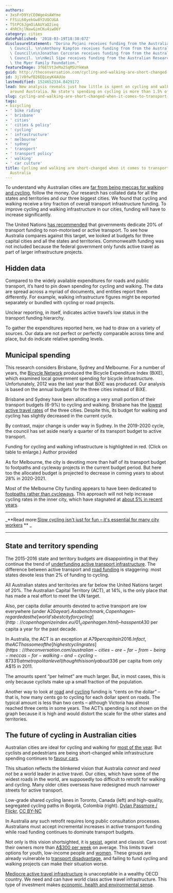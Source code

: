 ```yaml
---
authors:
- 3xsFrD9YzCE0Wge4sAWYme
- FfSiL68yekGw8Y2UOCUGA
- TStPC6JgmOiAAUYaQ2ieq
- 4hRChjlNawGimCKu4iwO6Y
category: cities
datePublished: '2018-03-19T18:38:07Z'
disclosureStatement: "Dorina Pojani receives funding from the Australian Research\
  \ Council. \n\nAnthony Kimpton receives funding from from the Australian Research\
  \ Council\n\nJonathan Corcoran receives funding from from the Australian Research\
  \ Council. \n\nNeil Sipe receives funding from the Australian Research Council and\
  \ the Myer Family Foundation."
featureImage: 3f6EtVt3eMa2SqMSUYkWaA
guid: http://theconversation.com/cycling-and-walking-are-short-changed-when-it-comes-to-transport-funding-in-australia-92574
id: 3jlV0fwfD26EQieyK4AUUo
lastmodified: 1524652334.8429172
lead: New analysis reveals just how little is spent on cycling and walking projects
  around Australia. No state's spending on cycling is more than 1.5% of its road funding.
slug: cycling-and-walking-are-short-changed-when-it-comes-to-transport-funding-in-australia
tags:
- bicycling
- ' bike riding'
- ' brisbane'
- ' cities'
- ' cities & policy'
- ' cycling'
- ' infrastructure'
- ' melbourne'
- ' sydney'
- ' transport'
- ' transport policy'
- ' walking'
- ' car culture'
title: Cycling and walking are short-changed when it comes to transport funding in
  Australia
---
```

To understand why Australian cities are [far from being meccas for walking and cycling](https://theconversation.com/australian-cities-are-far-from-being-meccas-for-walking-and-cycling-87331), follow the money. Our research has collated data for all the states and territories and our three biggest cities. We found that cycling and walking receive a tiny fraction of overall transport infrastructure funding. To improve cycling and walking infrastructure in our cities, funding will have to increase significantly.

The United Nations [has recommended](https://europa.eu/capacity4dev/unep/document/global-outlook-walking-and-cycling-policies-realities-around-world) that governments dedicate 20% of transport funding to non-motorised or active transport. To see how Australia compares against this target, we looked at budgets for three capital cities and all the states and territories. Commonwealth funding was not included because the federal government only funds active travel as part of larger infrastructure projects.


## Hidden data

Compared to the widely available expenditures for roads and public transport, it’s hard to pin down spending for cycling and walking. The data are spread across a myriad of documents, and entities report them differently. For example, walking infrastructure figures might be reported separately or bundled with cycling or road projects.

Unclear reporting, in itself, indicates active travel’s low status in the transport funding hierarchy. 

To gather the expenditures reported here, we had to draw on a variety of sources. Our data are not perfect or perfectly comparable across time and place, but do indicate relative spending levels. 

## Municipal spending

This research considers Brisbane, Sydney and Melbourne. For a number of years, the [Bicycle Network](https://www.bicyclenetwork.com.au/) produced the Bicycle Expenditure Index (BiXE), which examined local government spending for bicycle infrastructure. Unfortunately, 2012 was the last year that BiXE was produced. Our analysis is based on the annual budgets for the three cities instead of BiXE. 

Brisbane and Sydney have been allocating a very small portion of their transport budgets (6-9%) to cycling and walking. Brisbane has the [lowest active travel rates](https://theconversation.com/australian-cities-are-far-from-being-meccas-for-walking-and-cycling-87331) of the three cities. Despite this, its budget for walking and cycling has slightly decreased in the current cycle. 

By contrast, major change is under way in Sydney. In the 2019-2020 cycle, the council has set aside nearly a quarter of its transport budget to active transport. 

[](https://images.theconversation.com/files/210480/original/file-20180315-104650-1jjoqjc.png?ixlib=rb-1.1.0&q=45&auto=format&w=1000&fit=clip) Funding for cycling and walking infrastructure is highlighted in red. (Click on table to enlarge.) Author provided

As for Melbourne, the city is devoting more than half of its transport budget to footpaths and cycleway projects in the current budget period. But here too the allocated budget is projected to decrease in coming years to about 28% in 2020-2021. 

Most of the Melbourne City funding appears to have been dedicated to [footpaths rather than cycleways](https://www.theage.com.au/national/victoria/victorias-bike-budget-lags-behind-most-other-states-report-finds-20170515-gw56rz.html). This approach will not help increase cycling rates in the inner city, which have stagnated at [about 5% in recent years](https://theconversation.com/australian-cities-are-far-from-being-meccas-for-walking-and-cycling-87331). 

* * *

_**Read more:[Slow cycling isn't just for fun – it's essential for many city workers](http://theconversation.com/slow-cycling-isnt-just-for-fun-its-essential-for-many-city-workers-92505) ** _

* * *

## State and territory spending

The 2015-2016 state and territory budgets are disappointing in that they continue the trend of [underfunding active transport infrastructure](https://www.onlinepublications.austroads.com.au/items/AP-C93-17). The difference between active transport and [road funding](https://bitre.gov.au/publications/2017/yearbook_2017.aspx) is staggering: most states devote less than 2% of funding to cycling. 

All Australian states and territories are far below the United Nations target of 20%. The Australian Capital Territory (ACT), at 14%, is the only place that has made a real effort to meet the UN target.

Also, per capita dollar amounts devoted to active transport are low everywhere (under A$20 a year). As a benchmark, Copenhagen – regarded as the [world’s best city for cycling](http://copenhagenizeindex.eu/01_copenhagen.html) – has spent A$30 per capita a year for the past decade. 

In Australia, the ACT is an exception at A$79 per capita in 2016. In fact, the ACT has some of the [highest cycling rates](https://theconversation.com/australian-cities-are-far-from-being-meccas-for-walking-and-cycling-87331) at metropolitan level (though this is only about 3%). Also, the Northern Territory had more than doubled its spending by 2016, rising to A$36 per capita from only A$15 in 2011. 

The amounts spent “per helmet” are much larger. But, in most cases, this is only because cyclists make up a small fraction of the population. 

Another way to look at [road](https://bitre.gov.au/publications/2017/yearbook_2017.aspx) and [cycling](https://www.onlinepublications.austroads.com.au/items/AP-C93-17) funding is “cents on the dollar” – that is, how many cents go to cycling for each dollar spent on roads. The typical amount is less than two cents – although Victoria has almost reached three cents in some years. The ACT’s spending is not shown on the graph because it is high and would distort the scale for the other states and territories. 


## The future of cycling in Australian cities

Australian cities are ideal for cycling and walking for [most of the year](https://www.sciencedirect.com/science/article/pii/S0966692314001951). But cyclists and pedestrians are being short-changed while infrastructure spending continues to [favour cars](https://theconversation.com/cutting-cycling-funding-is-economic-non-sense-7547).

This situation reflects the blinkered vision that Australia _cannot_ and _need not_ be a world leader in active travel. Our cities, which have some of the widest roads in the world, are supposedly too difficult to retrofit for walking and cycling. Many older cities overseas have redesigned much narrower streets for active transport.

[](https://images.theconversation.com/files/209276/original/file-20180307-146655-1e0q0ty.jpg?ixlib=rb-1.1.0&q=45&auto=format&w=1000&fit=clip) Low-grade shared cycling lanes in Toronto, Canada (left) and high-quality, segregated cycling paths in Bogotá, Colombia (right). [Dylan Passmore / Flickr](https://www.flickr.com/photos/dylanpassmore/), [CC BY-NC](http://creativecommons.org/licenses/by-nc/4.0/)

In Australia any such retrofit requires long public consultation processes. Australians must accept incremental increases in active transport funding while road funding continues to dominate transport budgets. 

Not only is this vision shortsighted, it is [sexist](https://theconversation.com/australian-cities-are-crying-out-for-better-planning-but-the-research-funding-is-missing-91651), ageist and classist. Cars cost their owners more than [A$300 per week](https://www.aaa.asn.au/storage/aaa-affordability-index-q3-2017.pdf) on average. This limits travel options for youth, low-income people and [women](https://theconversation.com/mansplaining-australian-cities-we-can-do-something-about-that-83436). These groups are already vulnerable to [transport disadvantage](https://aifs.gov.au/cfca/publications/relationship-between-transport-and-disadvantage-austr), and failing to fund cycling and walking projects can make their situation worse. 

[Mediocre active travel infrastructure](https://www.worldofbooks.com.au/crap-cycle-lanes-by-warrington-cycle-campaign-gor001211417.html) is unacceptable in a wealthy OECD country. We need and can have world class active travel infrastructure. This type of investment makes [economic, health and environmental sense](https://www.heartfoundation.org.au/for-professionals/built-environment).